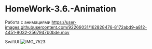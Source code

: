 # HomeWork-3.6.-Animation
Работа с анимациями
https://user-images.githubusercontent.com/92269031/162828476-8172abd9-a812-4451-8032-2567947b0bde.mov

SwiftUI
![IMG_7523](https://user-images.githubusercontent.com/92269031/162829395-d8fdfb44-957d-4abd-8620-c513f74b4b24.PNG)
